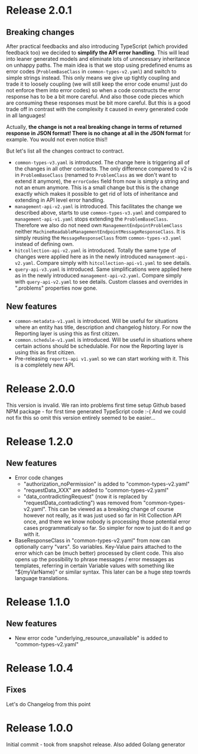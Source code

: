 # Release 2.0.1

## Breaking changes

After practical feedbacks and also introducing TypeScript (which provided feedback too) we decided to **simplify the API error handling**.
This will lead into leaner generated models and eliminate lots of unnecessary inheritance on unhappy paths.
The main idea is that we stop using predefined enums as error codes (`ProblemBaseClass` in `common-types-v2.yaml`) and switch to simple strings instead.
This only means we give up tightly coupling and trade it to loosely coupling (we will still keep the error code enums! just do not enforce them into error codes) so
when a code constructs the error response has to be a bit more careful. And also those code pieces which are consuming these responses must be bit more careful.
But this is a good trade off in contrast with the complexity it caused in every generated code in all languages!

Actually, **the change is not a real breaking change in terms of returned response in JSON format! There is no change at all in the JSON format** for example. You would not even notice this!!

But let's list all the changes contract to contract.

- `common-types-v3.yaml` is introduced. The change here is triggering all of the changes in all other contracts.
  The only difference compared to v2 is in `ProblemBaseClass` (renamed to `ProblemClass` as we don't want to extend it anymore), the `errorCodes` field from now
  is simply a string and not an enum anymore.
  This is a small change but this is the change exactly which makes it possible to get rid of lots of inheritance and extending in API level error handling.
- `management-api-v2.yaml` is introduced. This facilitates the change we described above, starts to use `common-types-v3.yaml` and compared to `management-api-v1.yaml` stops extending the
  `ProblemBaseClass`. Therefore we also do not need own `ManagementEndpointProblemClass` neither `MachineReadableManagementEndpointMessageResponseClass`.
  It is simply reusing the `MessageResponseClass` from `common-types-v3.yaml` instead of defining own.
- `hitcollection-api-v2.yaml` is introduced. Totally the same type of changes were applied here as in the newly introduced `management-api-v2.yaml`.
  Compare simply with `hitcollection-api-v1.yaml` to see details.
- `query-api-v3.yaml` is introduced. Same simplifications were applied here as in the newly introduced `management-api-v2.yaml`.
  Compare simply with `query-api-v2.yaml` to see details. Custom classes and overrides in ".problems" properties now gone.

## New features

- `common-metadata-v1.yaml` is introduced. Will be useful for situations where an entity has title, description and changelog history.
  For now the Reporting layer is using this as first citizen.
- `common.schedule-v1.yaml` is introduced. Will be useful in situations where certain actions should be schedulable.
  For now the Reporting layer is using this as first citizen.
- Pre-releasing `reports-api v1.yaml` so we can start working with it. This is a completely new API.

# Release 2.0.0

This version is invalid.
We ran into problems first time setup Github based NPM package - for first time generated TypeScript code :-( And we could not fix this so omit this version entirely seemed to be easier...

# Release 1.2.0

## New features

- Error code changes
  - "authorization_noPermission" is added to "common-types-v2.yaml"
  - "requestData_XXX" are added to "common-types-v2.yaml"
  - "data_contradictingRequest" (now it is replaced by "requestData_contradicting") was removed from "common-types-v2.yaml".
    This can be viewed as a breaking change of course however not really, as it was just used so far in Hit Collection API once, and there we know nobody is processing those potential
    error cases programmaticaly so far. So simpler for now to just do it and go with it.
- BaseResponseClass in "common-types-v2.yaml" from now can optionally carry "vars". So variables. Key-Value pairs attached to the error which can be (much better) processed by client code.
  This also opens up the possibility to phrase messages / error messages as templates, referring in certain Variable values with something like "${myVarName}" or similar syntax. This later
  can be a huge step towrds language translations.

# Release 1.1.0

## New features

- New error code "underlying_resource_unavailable" is added to "common-types-v2.yaml"

# Release 1.0.4

## Fixes

Let's do Changelog from this point

# Release 1.0.0

Initial commit - took from snapshot release.
Also added Golang generator
